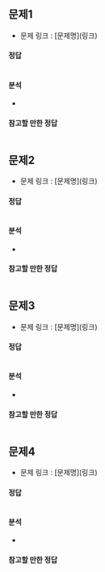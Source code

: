 ##   문제1
-   문제 링크 : \[문제명\]\(링크\)
####    정답
```java
```

####    분석
-   

####    참고할 만한 정답
```java
```


##   문제2
-   문제 링크 : \[문제명\]\(링크\)
####    정답
```java
```

####    분석
-   

####    참고할 만한 정답
```java
```


##   문제3
-   문제 링크 : \[문제명\]\(링크\)
####    정답
```java
```

####    분석
-   

####    참고할 만한 정답
```java
```


##   문제4
-   문제 링크 : \[문제명\]\(링크\)
####    정답
```java
```

####    분석
-   

####    참고할 만한 정답
```java
```